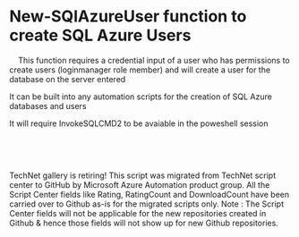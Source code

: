 ﻿New-SQlAzureUser function to create SQL Azure Users
===================================================

            

    This function requires a credential input of a user who has permissions to create users (loginmanager role member) and will create a user for the database on the server entered


It can be built into any automation scripts for the creation of SQL Azure databases and users


It will require InvokeSQLCMD2 to be avaiable in the poweshell session

 

 


        
    
TechNet gallery is retiring! This script was migrated from TechNet script center to GitHub by Microsoft Azure Automation product group. All the Script Center fields like Rating, RatingCount and DownloadCount have been carried over to Github as-is for the migrated scripts only. Note : The Script Center fields will not be applicable for the new repositories created in Github & hence those fields will not show up for new Github repositories.
